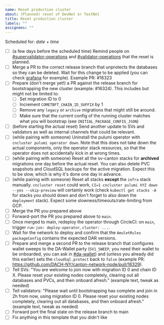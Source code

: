 ```yaml
---
name: Reset production cluster
about: (Planned) reset of DevNet or TestNet
title: Reset production cluster
labels: ""
assignees: ""
---
```


Scheduled for: *date + time*

- [ ] (a few days before the scheduled time) Remind people on [#supervalidator-operations](https://daholdings.slack.com/archives/C085C3ESYCT) and [#validator-operations](https://daholdings.slack.com/archives/C08AP9QR7K4) that the reset is planned.
- [ ] Merge a PR to the correct release branch that unprotects the databases so they can be deleted. Wait for this change to be applied (you can check [grafana](https://grafana.test.global.canton.network.digitalasset.com/d/QP_wDqDnz/pulumi-operator-stacks-dashboard?orgId=1) for example). Example PR: #16323
- [ ] Prepare (don't merge yet!) a PR against the release branch for bootstrapping the new cluster (example: #16324). This includes but might not be limited to:
  - [ ] Set migration ID to 0
  - [ ] Increment `COMETBFT_CHAIN_ID_SUFFIX` by 1
  - [ ] Remove any `legacy` or `archive` migrations that might still be around.
  - [ ] Make sure that the current config of the running cluster matches what you will bootstrap (see `INITIAL_PACKAGE_CONFIG_JSON`)
- [ ] (before starting the actual reset) Send another update to SVs and validators as well as internal channels that could be relevant.
- [ ] (while pairing with someone) Uninstall the pulumi operator with `cncluster pulumi operator down`. Note that this does not take down the actual components, only the operator stack resources, so that the operator does not
      accidentally kick in at wrong times.
- [ ] (while pairing with someone) Reset all the sv-canton stacks for **archived** migrations one day before the actual reset. You can also delete PVC snapshots and CloudSQL backups for the active migration. Expect this to be slow, which is why it's done one day in advance.
- [ ] (while pairing with someone) Reset all stacks **except** the `infra` stack manually. `cncluster reset` could work, `CI=1 cncluster pulumi XYZ down --yes --skip-preview` will certainly work (check `kubectl get stacks -A` for stacks you should down and don't forget to also down the `deployment` stack). Expect some slowness/timeouts/rate-limiting from GCP.
- [ ] Merge the PR you prepared above
- [ ] Forward-port the PR you prepared above to `main`.
- [ ] Once merged to main, redeploy the operator through CircleCI: on `main`, trigger `run-jon: deploy-operator`, `cluster: ...`.
- [ ] Wait for the network to deploy and confirm that the `AmuletRules` `packageConfig` contains the expected DAR versions.
- [ ] Prepare and merge a second PR to the release branch that configures wallet sweeps to the DA-Wallet party (`SV1_SWEEP`, you need their wallet to be onboarded, you can ask in [#da-wallet](https://daholdings.slack.com/archives/C073K97TL3U)) and (unless you already did this earlier) sets the `cloudSql.protect` back to `false` (example PR: https://github.com/DACH-NY/canton-network-node/pull/16329).
- [ ] Tell SVs: "You are welcome to join now with migration ID 0 and chain ID X. Please reset your existing nodes completely, clearing out all databases and PVCs, and then onboard afresh." (example text, tweak as needed)
- [ ] Tell validators: "Please wait until bootstrapping has complete and join in 2h from now, using migration ID 0. Please reset your existing nodes completely, clearing out all databases, and then onboard afresh." (example text, tweak as needed)
- [ ] Forward port the final state on the release branch to main
- [ ] Fix anything in this template that you didn't like
